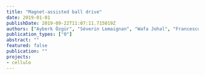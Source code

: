 ```yaml
---
title: "Magnet-assisted ball drive"
date: 2019-01-01
publishDate: 2019-09-22T11:07:11.715019Z
authors: ["Ayberk Özgür", "Séverin Lemaignan", "Wafa Johal", "Francesco Mondada", "Pierre Dillenbourg"]
publication_types: ["0"]
abstract: ""
featured: false
publication: ""
projects:
- cellulo
---
```


